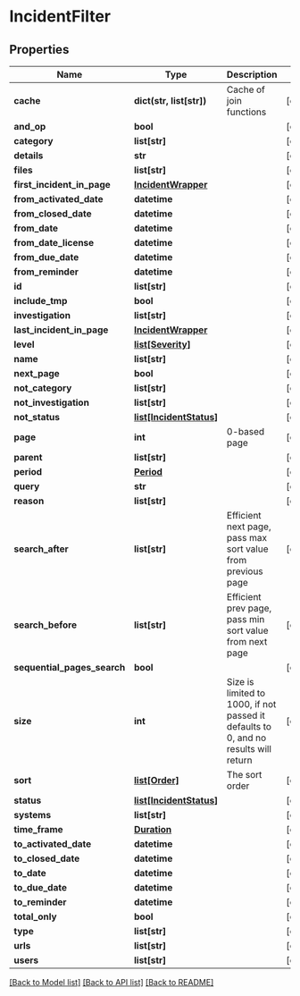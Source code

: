 # IncidentFilter

## Properties
Name | Type | Description | Notes
------------ | ------------- | ------------- | -------------
**cache** | **dict(str, list[str])** | Cache of join functions | [optional] 
**and_op** | **bool** |  | [optional] 
**category** | **list[str]** |  | [optional] 
**details** | **str** |  | [optional] 
**files** | **list[str]** |  | [optional] 
**first_incident_in_page** | [**IncidentWrapper**](IncidentWrapper.md) |  | [optional] 
**from_activated_date** | **datetime** |  | [optional] 
**from_closed_date** | **datetime** |  | [optional] 
**from_date** | **datetime** |  | [optional] 
**from_date_license** | **datetime** |  | [optional] 
**from_due_date** | **datetime** |  | [optional] 
**from_reminder** | **datetime** |  | [optional] 
**id** | **list[str]** |  | [optional] 
**include_tmp** | **bool** |  | [optional] 
**investigation** | **list[str]** |  | [optional] 
**last_incident_in_page** | [**IncidentWrapper**](IncidentWrapper.md) |  | [optional] 
**level** | [**list[Severity]**](Severity.md) |  | [optional] 
**name** | **list[str]** |  | [optional] 
**next_page** | **bool** |  | [optional] 
**not_category** | **list[str]** |  | [optional] 
**not_investigation** | **list[str]** |  | [optional] 
**not_status** | [**list[IncidentStatus]**](IncidentStatus.md) |  | [optional] 
**page** | **int** | 0-based page | [optional] 
**parent** | **list[str]** |  | [optional] 
**period** | [**Period**](Period.md) |  | [optional] 
**query** | **str** |  | [optional] 
**reason** | **list[str]** |  | [optional] 
**search_after** | **list[str]** | Efficient next page, pass max sort value from previous page | [optional] 
**search_before** | **list[str]** | Efficient prev page, pass min sort value from next page | [optional] 
**sequential_pages_search** | **bool** |  | [optional] 
**size** | **int** | Size is limited to 1000, if not passed it defaults to 0, and no results will return | [optional] 
**sort** | [**list[Order]**](Order.md) | The sort order | [optional] 
**status** | [**list[IncidentStatus]**](IncidentStatus.md) |  | [optional] 
**systems** | **list[str]** |  | [optional] 
**time_frame** | [**Duration**](Duration.md) |  | [optional] 
**to_activated_date** | **datetime** |  | [optional] 
**to_closed_date** | **datetime** |  | [optional] 
**to_date** | **datetime** |  | [optional] 
**to_due_date** | **datetime** |  | [optional] 
**to_reminder** | **datetime** |  | [optional] 
**total_only** | **bool** |  | [optional] 
**type** | **list[str]** |  | [optional] 
**urls** | **list[str]** |  | [optional] 
**users** | **list[str]** |  | [optional] 

[[Back to Model list]](README.md#documentation-for-models) [[Back to API list]](../README.md#documentation-for-api-endpoints) [[Back to README]](../README.md)


